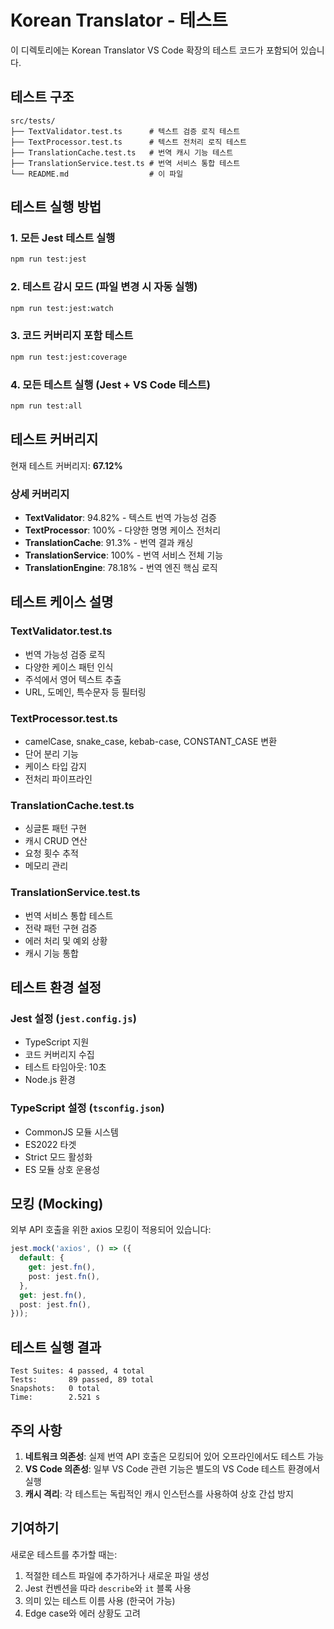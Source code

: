 # Korean Translator - 테스트

이 디렉토리에는 Korean Translator VS Code 확장의 테스트 코드가 포함되어 있습니다.

## 테스트 구조

```
src/tests/
├── TextValidator.test.ts      # 텍스트 검증 로직 테스트
├── TextProcessor.test.ts      # 텍스트 전처리 로직 테스트
├── TranslationCache.test.ts   # 번역 캐시 기능 테스트
├── TranslationService.test.ts # 번역 서비스 통합 테스트
└── README.md                  # 이 파일
```

## 테스트 실행 방법

### 1. 모든 Jest 테스트 실행
```bash
npm run test:jest
```

### 2. 테스트 감시 모드 (파일 변경 시 자동 실행)
```bash
npm run test:jest:watch
```

### 3. 코드 커버리지 포함 테스트
```bash
npm run test:jest:coverage
```

### 4. 모든 테스트 실행 (Jest + VS Code 테스트)
```bash
npm run test:all
```

## 테스트 커버리지

현재 테스트 커버리지: **67.12%**

### 상세 커버리지
- **TextValidator**: 94.82% - 텍스트 번역 가능성 검증
- **TextProcessor**: 100% - 다양한 명명 케이스 전처리
- **TranslationCache**: 91.3% - 번역 결과 캐싱
- **TranslationService**: 100% - 번역 서비스 전체 기능
- **TranslationEngine**: 78.18% - 번역 엔진 핵심 로직

## 테스트 케이스 설명

### TextValidator.test.ts
- 번역 가능성 검증 로직
- 다양한 케이스 패턴 인식
- 주석에서 영어 텍스트 추출
- URL, 도메인, 특수문자 등 필터링

### TextProcessor.test.ts
- camelCase, snake_case, kebab-case, CONSTANT_CASE 변환
- 단어 분리 기능
- 케이스 타입 감지
- 전처리 파이프라인

### TranslationCache.test.ts
- 싱글톤 패턴 구현
- 캐시 CRUD 연산
- 요청 횟수 추적
- 메모리 관리

### TranslationService.test.ts
- 번역 서비스 통합 테스트
- 전략 패턴 구현 검증
- 에러 처리 및 예외 상황
- 캐시 기능 통합

## 테스트 환경 설정

### Jest 설정 (`jest.config.js`)
- TypeScript 지원
- 코드 커버리지 수집
- 테스트 타임아웃: 10초
- Node.js 환경

### TypeScript 설정 (`tsconfig.json`)
- CommonJS 모듈 시스템
- ES2022 타겟
- Strict 모드 활성화
- ES 모듈 상호 운용성

## 모킹 (Mocking)

외부 API 호출을 위한 axios 모킹이 적용되어 있습니다:
```typescript
jest.mock('axios', () => ({
  default: {
    get: jest.fn(),
    post: jest.fn(),
  },
  get: jest.fn(),
  post: jest.fn(),
}));
```

## 테스트 실행 결과

```
Test Suites: 4 passed, 4 total
Tests:       89 passed, 89 total
Snapshots:   0 total
Time:        2.521 s
```

## 주의 사항

1. **네트워크 의존성**: 실제 번역 API 호출은 모킹되어 있어 오프라인에서도 테스트 가능
2. **VS Code 의존성**: 일부 VS Code 관련 기능은 별도의 VS Code 테스트 환경에서 실행
3. **캐시 격리**: 각 테스트는 독립적인 캐시 인스턴스를 사용하여 상호 간섭 방지

## 기여하기

새로운 테스트를 추가할 때는:
1. 적절한 테스트 파일에 추가하거나 새로운 파일 생성
2. Jest 컨벤션을 따라 `describe`와 `it` 블록 사용
3. 의미 있는 테스트 이름 사용 (한국어 가능)
4. Edge case와 에러 상황도 고려 